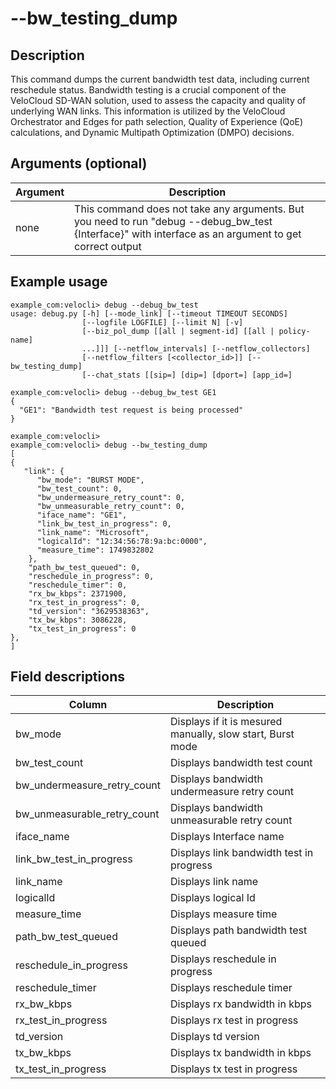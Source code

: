 #	--bw_testing_dump

##	Description
This command dumps the current bandwidth test data, including current reschedule status. Bandwidth testing is a crucial component of the VeloCloud SD-WAN solution, used to assess the capacity and quality of underlying WAN links. This information is utilized by the VeloCloud Orchestrator and Edges for path selection, Quality of Experience (QoE) calculations, and Dynamic Multipath Optimization (DMPO) decisions.

##  Arguments (optional)
| Argument | Description |
|---|---|
| none | This command does not take any arguments. But you need to run "debug --debug_bw_test {Interface}" with interface as an argument to get correct output |

##  Example usage
```
example_com:velocli> debug --debug_bw_test
usage: debug.py [-h] [--mode_link] [--timeout TIMEOUT SECONDS]
                [--logfile LOGFILE] [--limit N] [-v]
                [--biz_pol_dump [[all | segment-id] [[all | policy-name]
                ...]]] [--netflow_intervals] [--netflow_collectors]
                [--netflow_filters [<collector_id>]] [--bw_testing_dump]
                [--chat_stats [[sip=] [dip=] [dport=] [app_id=]
```
```
example_com:velocli> debug --debug_bw_test GE1
{
  "GE1": "Bandwidth test request is being processed"
}

example_com:velocli>
example_com:velocli> debug --bw_testing_dump
[
{
   "link": {
      "bw_mode": "BURST MODE",
      "bw_test_count": 0,
      "bw_undermeasure_retry_count": 0,
      "bw_unmeasurable_retry_count": 0,
      "iface_name": "GE1",
      "link_bw_test_in_progress": 0,
      "link_name": "Microsoft",
      "logicalId": "12:34:56:78:9a:bc:0000",
      "measure_time": 1749832802
    },
    "path_bw_test_queued": 0,
    "reschedule_in_progress": 0,
    "reschedule_timer": 0,
    "rx_bw_kbps": 2371900,
    "rx_test_in_progress": 0,
    "td_version": "3629538363",
    "tx_bw_kbps": 3086228,
    "tx_test_in_progress": 0
},
]
```
##  Field descriptions
| Column | Description |
|---|---|
| bw_mode | Displays if it is mesured manually, slow start, Burst mode |
| bw_test_count| Displays bandwidth test count |
| bw_undermeasure_retry_count | Displays bandwidth undermeasure retry count |
| bw_unmeasurable_retry_count | Displays bandwidth unmeasurable retry count |
| iface_name | Displays Interface name |
| link_bw_test_in_progress | Displays link bandwidth test in progress  |
| link_name | Displays link name |
| logicalId | Displays logical Id |
| measure_time | Displays measure time |  
| path_bw_test_queued | Displays path bandwidth test queued  |
| reschedule_in_progress | Displays reschedule in progress |
| reschedule_timer | Displays reschedule timer |
| rx_bw_kbps | Displays rx bandwidth in kbps |
| rx_test_in_progress |  Displays rx test in progress |
| td_version |  Displays td version |
| tx_bw_kbps |  Displays tx bandwidth in kbps |
| tx_test_in_progress | Displays tx test in progress |
